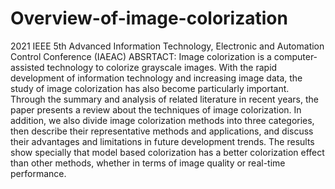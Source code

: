 # Overview-of-image-colorization
2021 IEEE 5th Advanced Information Technology, Electronic and Automation Control Conference (IAEAC)
ABSRTACT:
Image colorization is a computer-assisted technology to colorize grayscale images. With the rapid development of information technology and increasing image data, the study of image colorization has also become particularly important. Through the summary and analysis of related literature in recent years, the paper presents a review about the techniques of image colorization. In addition, we also divide image colorization methods into three categories, then describe their representative methods and applications, and discuss their advantages and limitations in future development trends. The results show specially that model based colorization has a better colorization effect than other methods, whether in terms of image quality or real-time performance.
